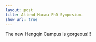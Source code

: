 ```yaml
---
layout: post
title: Attend Macau PhD Symposium.
show_url: true
---
```


The new Hengqin Campus is gorgeous!!!



